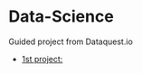 # Data-Science

Guided project from Dataquest.io

- [1st project:](https://github.com/Hancullen/Data-Science/blob/master/Profitable_Apps/Profitable_Apps.ipynb) 
